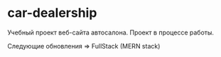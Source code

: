 # car-dealership
Учебный проект веб-сайта автосалона. Проект в процессе работы.

Следующие обновления => FullStack (MERN stack)
